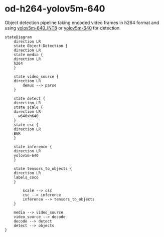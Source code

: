 # od-h264-yolov5m-640

Object detection pipeline taking encoded video frames in h264 format and using [yolov5m-640_INT8](https://github.com/dlstreamer/pipeline-zoo-models/tree/main/storage/yolov5m-640_INT8) or [yolov5m-640](https://github.com/dlstreamer/pipeline-zoo-models/tree/main/storage/yolov5m-640) for detection.

```mermaid
stateDiagram
    direction LR
    state Object-Detection {
    direction LR
    state media {
	direction LR
    h264
    }

    state video_source {
	direction LR
		demux --> parse
    }

    state detect {
	direction LR
    state scale {
	direction LR
      w640xh640
    }
    state csc {
	direction LR
    BGR
    }

    state inference {
	direction LR
	yolov5m-640
    }

    state tensors_to_objects {
	direction LR
    labels_coco
    }

		scale --> csc
		csc --> inference
		inference --> tensors_to_objects
    }

    media --> video_source
    video_source --> decode
    decode --> detect
    detect --> objects
}
```
